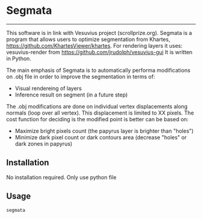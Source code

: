 # Segmata
------------------------
This software is in link with Vesuvius project (scrollprize.org).
Segmata is a program that allows users to optimize segmentation from Khartes, https://github.com/KhartesViewer/khartes.
For rendering layers it uses: vesuvius-render from https://github.com/jrudolph/vesuvius-gui
It is written in Python.

The main emphasis of Segmata is to automatically performa modifications on .obj file in order to improve the segmentation in terms of:
- Visual rendereing of layers
- Inference result on segment (in a future step)

The .obj modifications are done on individual vertex displacements along normals (loop over all vertex). This displacement is limited to XX pixels.
The cost function for deciding is the modified point is better can be based on:
- Maximize bright pixels count (the papyrus layer is brighter than "holes")
- Minimize dark pixel count or dark contours area (decrease "holes" or dark zones in papyrus)

## Installation

No installation required.
Only use python file

## Usage

```
segmata
```

